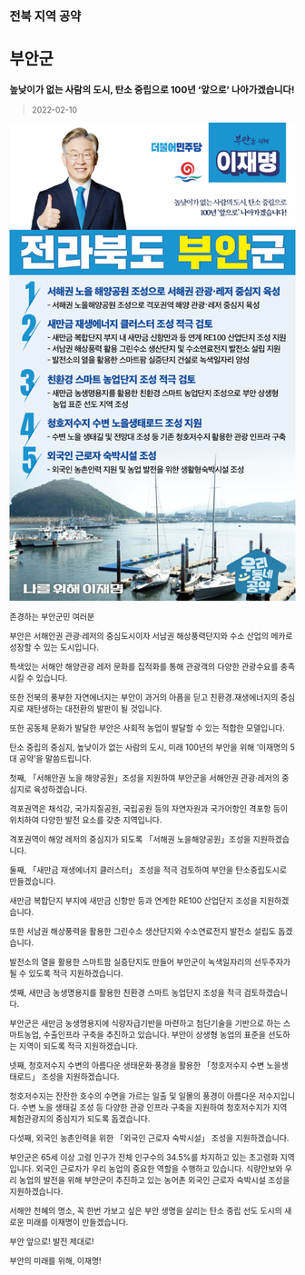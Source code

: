 ## 전북 지역 공약

# 부안군

### 높낮이가 없는 사람의 도시, 탄소 중립으로 100년 ‘앞으로’ 나아가겠습니다!
> 2022-02-10

![부안군 지역공약](./005_013_006.png)

존경하는 부안군민 여러분

 

부안은 서해안권 관광·레저의 중심도시이자 서남권 해상풍력단지와 수소 산업의 메카로 성장할 수 있는 도시입니다.

 

특색있는 서해안 해양관광 레저 문화를 집적화를 통해 관광객의 다양한 관광수요를 충족시킬 수 있습니다. 

 

또한 전북의 풍부한 자연에너지는 부안이 과거의 아픔을 딛고 친환경․재생에너지의 중심지로 재탄생하는 대전환의 발판이 될 것입니다. 

 

또한 공동체 문화가 발달한 부안은 사회적 농업이 발달할 수 있는 적합한 모델입니다. 

 

탄소 중립의 중심지, 높낮이가 없는 사람의 도시, 미래 100년의 부안을 위해 ‘이재명의 5대 공약’을 말씀드립니다. 

 

 

첫째, 「서해안권 노을 해양공원」조성을 지원하여 부안군을 서해안권 관광·레저의 중심지로 육성하겠습니다.

 

격포권역은 채석강, 국가지질공원, 국립공원 등의 자연자원과 국가어항인 격포항 등이 위치하여 다양한 발전 요소를 갖춘 지역입니다.

격포권역이 해양 레저의 중심지가 되도록 「서해권 노을해양공원」조성을 지원하겠습니다. 

 

둘째, 「새만금 재생에너지 클러스터」 조성을 적극 검토하여 부안을 탄소중립도시로 만들겠습니다. 

 

새만금 복합단지 부지에 새만금 신항만 등과 연계한 RE100 산업단지 조성을 지원하겠습니다.

또한 서남권 해상풍력을 활용한 그린수소 생산단지와 수소연료전지 발전소 설립도 돕겠습니다.

발전소의 열을 활용한 스마트팜 실증단지도 만들어 부안군이 녹색일자리의 선두주자가 될 수 있도록 적극 지원하겠습니다. 

 

셋째, 새만금 농생명용지를 활용한 친환경 스마트 농업단지 조성을 적극 검토하겠습니다. 

 

부안군은 새만금 농생명용지에 식량자급기반을 마련하고 첨단기술을 기반으로 하는 스마트농업, 수출인프라 구축을 추진하고 있습니다. 부안이 상생형 농업의 표준을 선도하는 지역이 되도록 적극 지원하겠습니다. 

 

넷째, 청호저수지 수변의 아름다운 생태문화·풍경을 활용한 「청호저수지 수변 노을생태로드」 조성을 지원하겠습니다.

 

청호저수지는 잔잔한 호수의 수면을 가르는 일출 및 일몰의 풍경이 아름다운 저수지입니다. 수변 노을 생태길 조성 등 다양한 관광 인프라 구축을 지원하여 청호저수지가 지역 체험관광지의 중심지가 되도록 돕겠습니다.  

 

다섯째, 외국인 농촌인력을 위한 「외국인 근로자 숙박시설」 조성을 지원하겠습니다. 

 

부안군은 65세 이상 고령 인구가 전체 인구수의 34.5%를 차지하고 있는 초고령화 지역입니다. 외국인 근로자가 우리 농업의 중요한 역할을 수행하고 있습니다. 식량안보와 우리 농업의 발전을 위해 부안군이 추진하고 있는 농어촌 외국인 근로자 숙박시설 조성을 지원하겠습니다. 

 

서해안 천혜의 명소, 꼭 한번 가보고 싶은 부안 생명을 살리는 탄소 중립 선도 도시의 새로운 미래를 이재명이 만들겠습니다.

 

부안 앞으로! 발전 제대로!

부안의 미래를 위해, 이재명!

						